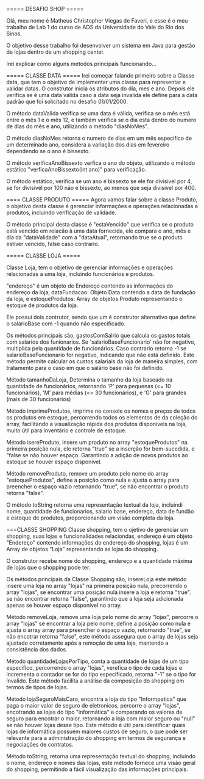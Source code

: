 ===== DESAFIO SHOP =====

Olá, meu nome é Matheus Christopher Viegas de Faveri, e esse é o meu trabalho de Lab 1 do curso de ADS da Universidade do Vale do Rio dos Sinos.

O objetivo desse trabalho foi desenvolver um sistema em Java para gestão de lojas dentro de um shopping center.

Irei explicar como alguns metodos principais funcionando...

===== CLASSE DATA =====
Irei começar falando primeiro sobre a Classe data, que tem o objetivo de implementar uma classe para representar e validar datas.
O construtor inicia os atributos do dia, mes e ano. Depois ele verifica se é uma data valida
caso a data seja invalida ele define para a data padrão que foi solicitado no desafio 01/01/2000.

O método dataValida verifica se uma data é válida, verifica se o mês está entre o mês 1 e o mês 12, e também verifica se o dia esta dentro do numero de dias do mês e ano, utilizando o método "diasNoMes".

O método diasNoMes retorna o numero de dias em um mês especifico de um determinado ano, considera a variação dos dias em fevereiro dependendo se o ano é bissexto.

O método verificaAnoBissexto verfica o ano do objeto, utilizando o método estático "verficaAnoBissexto(int ano)" para verificação.

O método estático, verifica se um ano é bissexto se ele for divisivel por 4, se for divisivél por 100 não é bissexto, ao menos que seja divisível por 400.


==== CLASSE PRODUTO =====
Agora vamos falar sobre a classe Produto, o objetivo desta classe é gerenciar informações e operações relacionadas a produtos, incluindo verificação de validade.

O método principal desta classe é "estaVencido" que verifica se o produto está vencido em relacão à uma data fornecida, ele compara o ano, mês e dia da "dataValidade" com a "dataAtual", retornando true se o produto estiver vencido, false caso contrario.

===== CLASSE LOJA =====

Classe Loja, tem o objetivo de gerenciar informações e operações relacionadas a uma loja, incluindo funcionários e produtos.

"endereço" é um objeto de Endereço contendo as informações do endereço da loja, dataFundacao: Objeto Data contendo a data de fundação da loja,
e estoqueProdutos: Array de objetos Produto representando o estoque de produtos da loja.

Ele possui dois contrutor, sendo que um é construtor alternativo que define o salarioBase com -1 quando não especificado.

Os métodos principais são, gastosComSalrio que calcula os gastos totais com salarios dos funionarios. Se 'salarioBaseFuncionario' não for negativo, multiplica pela quantidade de funcionários.
Caso contrario retorna -1 se salarioBaseFuncionario for negativo, indicando que não está definido.
Este método permite calcular os custos salariais da loja de maneira simples, com tratamento para o caso em que o salário base não foi definido.

Método tamanhoDaLoja, Determina o tamanho da loja baseado na quantidade de funcionários, retornando 'P' para pequenas (<= 10 funcionários), 'M' para médias (<= 30 funcionários), e 'G' para grandes (mais de 30 funcionários)

Método imprimeProdutos, imprime no console os nomes e preços de todos os produtos em estoque, percorrendo todos os elementos de da coleção do array, facilitando a visualização rápida dos produtos disponíveis na loja, muito útil para inventário e controle de estoque.

Método isereProduto, insere um produto no array "estoqueProdutos" na primeira posição nula, ele retorna "true" se a inserção for bem-sucedida, e "false se não houver espaço. Garantindo a adição de novos produtos ao estoque se houver espaço disponível.

Método removeProduto, remove um produto pelo nome do array "estoqueProdutos", define a posição como nula e ajusta o array para preencher o espaço vazio retornando "true", se não encontrar o produto retorna "false".

O método toString retorna uma representação textual da loja, incluindi nome, quantidade de funcionarios, salario base, endereço, data de fundão e estoque de produtos, proporcionando um visão completa da loja.

===CLASSE SHOPPING
Classe shopping, tem o ojetivo de gerenciar um shopping, suas lojas e funcionalidades relaciondas, endereço é um objeto "Endereço" contendo informações do endereço do shopping, lojas é um Array de objetos "Loja" representando as lojas do shopping.

O construtor recebe nome do shopping, endereço e a quantidade máxima de lojas que o shopping pode ter.

Os métodos principais da Classe Shopping são, insereLoja este método insere uma loja no array "lojas" na primeira posição nula, precorrendo o array "lojas", se encontrar uma posição nula insere a loja e retorna "true".
se não encontrar retorna "false", garantindo que a loja seja adicionada apenas se houver espaço disponível no array.

Método removeLoja, remove uma loja pelo nome do array "lojas", percorre o array "lojas" se encontrar a loja pelo nome, define a posição como nula e ajusta o array array para preencher o espaço vazio, retornando "true", se não encotrar retorna "false", este método assegura que o array de lojas seja ajustado corretamente após a remoção de uma loja, mantendo a consistência dos dados.

Método quantidadeLojasPorTipo, conta a quantidade de lojas de um tipo especifico, percorrendo o array "lojas", verefica o tipo de cada lojas e incrementa o contador se for do tipo especificado, retorna "-1" se o tipo for ínvalido.
Este método facilita a análise da composição do shopping em termos de tipos de lojas.

Método lojaSeguroMaisCaro, encontra a loja do tipo "Informpatica" que paga o maior valor de seguro de eletronicos, percorre o array "lojas", encotrando as lojas do tipo "informática" e comparando os valores de seguro para encotrar
o maior, retornando a loja com maior seguro ou "null" se não houver lojas desse tipo.
Este método é útil para identificar quais lojas de informática possuem maiores custos de seguro, o que pode ser relevante para a administração do shopping em termos de segurança e negociações de contratos.

Método toString, retorna uma representação textual do shopping, incluindo o nome, endereço e nomes das lojas, este método fornece uma visão geral do shopping, permitindo a fácil visualização das informações principais.
